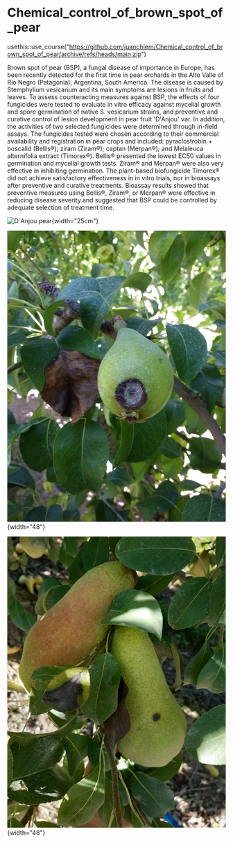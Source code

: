 # Chemical_control_of_brown_spot_of_pear

usethis::use_course("<https://github.com/juanchiem/Chemical_control_of_brown_spot_of_pear/archive/refs/heads/main.zip>")

Brown spot of pear (BSP), a fungal disease of importance in Europe, has been recently detected for the first time in pear orchards in the Alto Valle of Río Negro (Patagonia), Argentina, South America. The disease is caused by Stemphylium vesicarium and its main symptoms are lesions in fruits and leaves. To assess counteracting measures against BSP, the effects of four fungicides were tested to evaluate in vitro efficacy against mycelial growth and spore germination of native S. vesicarium strains, and preventive and curative control of lesion development in pear fruit 'D'Anjou' var. In addition, the activities of two selected fungicides were determined through in-field assays. The fungicides tested were chosen according to their commercial availability and registration in pear crops and included: pyraclostrobin + boscalid (Bellis®); ziram (Ziram®); captan (Merpan®); and Melaleuca alternifolia extract (Timorex®). Bellis® presented the lowest EC50 values in germination and mycelial growth tests. Ziram® and Merpan® were also very effective in inhibiting germination. The plant-based biofungicide Timorex® did not achieve satisfactory effectiveness in in vitro trials, nor in bioassays after preventive and curative treatments. Bioassay results showed that preventive measures using Bellis®, Ziram®, or Merpan® were effective in reducing disease severity and suggested that BSP could be controlled by adequate selection of treatment time.

![D´Anjou pear](images/20220204_093203.jpg){width="25cm"}

![BSP symptoms on D´Anjou leaf and fruit](images/Danjou%20sintomas%20en%20hoja%20y%20fruto.jpg){width="48"}

![Abate Fetel pear](images/Abate%20Fetel-sintoma%20inicial%20en%20fruto.jpg){width="48"}
